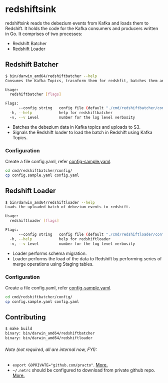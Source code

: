 # redshiftsink

redshiftsink reads the debezium events from Kafka and loads them to Redshift. It holds the code for the Kafka consumers and producers written in Go. It comprises of two processes:
- Redshift Batcher
- Redshift Loader

## Redshift Batcher
```bash
$ bin/darwin_amd64/redshiftbatcher --help
Consumes the Kafka Topics, trasnform them for redshfit, batches them and uploads to s3. Also signals the load of the batch on successful batch and upload operation..

Usage:
  redshiftbatcher [flags]

Flags:
      --config string   config file (default "./cmd/redshiftbatcher/config/config.yaml")
  -h, --help            help for redshiftbatcher
  -v, --v Level         number for the log level verbosity

```
- Batches the debezium data in Kafka topics and uploads to S3.
- Signals the Redshift loader to load the batch in Redshift using Kafka Topics.

### Configuration
Create a file config.yaml, refer [config-sample.yaml](./cmd/redshiftbatcher/config/config_sample.yaml).
```bash
cd cmd/redshiftbatcher/config/
cp config.sample.yaml config.yaml
```

## Redshift Loader
```bash
$ bin/darwin_amd64/redshiftloader --help
Loads the uploaded batch of debezium events to redshift.

Usage:
  redshiftloader [flags]

Flags:
      --config string   config file (default "./cmd/redshiftloader/config/config.yaml")
  -h, --help            help for redshiftloader
  -v, --v Level         number for the log level verbosity
```
- Loader performs schema migration.
- Loader performs the load of the data to Redshift by performing series of merge operations using Staging tables.

### Configuration
Create a file config.yaml, refer [config-sample.yaml](./cmd/redshiftbatcher/config/config_sample.yaml).
```bash
cd cmd/redshiftbatcher/config/
cp config.sample.yaml config.yaml
```

## Contributing
```bash
$ make build
binary: bin/darwin_amd64/redshiftbatcher
binary: bin/darwin_amd64/redshiftloader
```

###### Note (not required, all are internal now, FYI):
- `export GOPRIVATE="github.com/practo"`. [More.](https://medium.com/mabar/today-i-learned-fix-go-get-private-repository-return-error-reading-sum-golang-org-lookup-93058a058dd8)
- `~/.netrc` should be configured to download from private github repo. [More.](https://golang.org/doc/faq#git_https)
